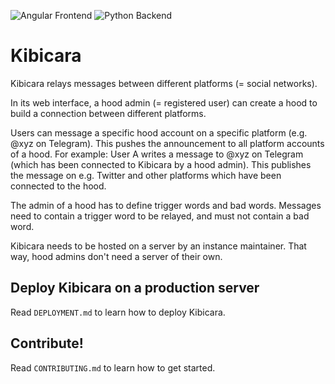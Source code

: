 ![Angular Frontend](https://github.com/acipm/kibicara/workflows/Angular%20Frontend/badge.svg)
![Python Backend](https://github.com/acipm/kibicara/workflows/Python%20Backend/badge.svg)

# Kibicara

Kibicara relays messages between different platforms (= social networks).

In its web interface, a hood admin (= registered user) can create a hood to
build a connection between different platforms.

Users can message a specific hood account on a specific platform (e.g. @xyz on
Telegram). This pushes the announcement to all platform accounts of a hood.
For example: User A writes a message to @xyz on Telegram (which has been
connected to Kibicara by a hood admin). This publishes the message on e.g.
Twitter and other platforms which have been connected to the hood.

The admin of a hood has to define trigger words and bad words. Messages need to
contain a trigger word to be relayed, and must not contain a bad word.

Kibicara needs to be hosted on a server by an instance maintainer. That way,
hood admins don't need a server of their own.

## Deploy Kibicara on a production server

Read `DEPLOYMENT.md` to learn how to deploy Kibicara.

## Contribute!

Read `CONTRIBUTING.md` to learn how to get started.
